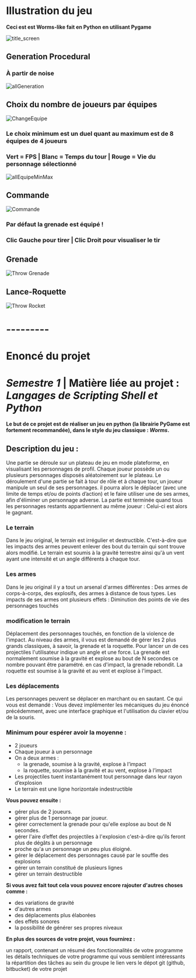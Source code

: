 # Illustration du jeu

**Ceci est est Worms-like fait en Python en utilisant Pygame**

![title_screen](https://github.com/DaveYouOkay/ESGI-PythonWormsLike/assets/97070339/526a3531-696b-44b4-8674-9744781a1830)

## Generation Procedural 
### À partir de noise

![allGeneration](https://github.com/DaveYouOkay/ESGI-PythonWormsLike/assets/97070339/90a77af1-6526-42a9-8bdf-7ec38926d477)

## Choix du nombre de joueurs par équipes

![ChangeEquipe](https://github.com/DaveYouOkay/ESGI-PythonWormsLike/assets/97070339/f483097d-7c71-4e9f-8674-971ec1c35225)

### Le choix minimum est un duel quant au maximum est de 8 équipes de 4 joueurs 
### Vert = FPS | Blanc = Temps du tour | Rouge = Vie du personnage sélectionné

![allEquipeMinMax](https://github.com/DaveYouOkay/ESGI-PythonWormsLike/assets/97070339/73a7f1b1-c077-41a7-bc58-b5311a8e1736)

## Commande

![Commande](https://github.com/DaveYouOkay/ESGI-PythonWormsLike/assets/97070339/b85c7a29-3949-452f-8661-8b7beed1ff8f)

### Par défaut la grenade est équipé ! 
### Clic Gauche pour tirer | Clic Droit pour visualiser le tir

## Grenade

![Throw Grenade](https://github.com/DaveYouOkay/ESGI-PythonWormsLike/assets/97070339/59a136fa-35b5-4230-8cae-fbefa7c39f59)

## Lance-Roquette

![Throw Rocket](https://github.com/DaveYouOkay/ESGI-PythonWormsLike/assets/97070339/3c81c312-bd58-45e8-867b-9f244141cf6b)

# ---------

# Enoncé du projet

# _Semestre 1_ | Matière liée au projet : _Langages de Scripting Shell et Python_

**Le but de ce projet est de réaliser un jeu en python (la librairie PyGame est fortement recommandée), dans 
le style du jeu classique : _Worms_.**

## **Description du jeu :**
<div>
	Une partie se déroule sur un plateau de jeu en mode plateforme, en visualisant les personnages de profil. 
	Chaque joueur possède un ou plusieurs personnages disposés aléatoirement sur le plateau.
	Le déroulement d'une partie se fait à tour de rôle et à chaque tour, un joueur manipule un seul de ses personnages. 
	il pourra alors le déplacer (avec une limite de temps et/ou de points d’action) et le faire utiliser une de ses armes, afin d'éliminer un personnage adverse.
	La partie est terminée quand tous les personnages restants appartiennent au même joueur : Celui-ci est alors le gagnant.
</div>

### Le terrain
<div>
	Dans le jeu original, le terrain est irrégulier et destructible. 
	C'est-à-dire que les impacts des armes peuvent enlever des bout du terrain qui sont trouve alors modifié.
  Le terrain est soumis à la gravité terrestre ainsi qu'à un vent ayant une intensité et un angle différents à chaque tour.
</div>

### Les armes
<div>
	Dans le jeu original il y a tout un arsenal d'armes différentes : 
	Des armes de corps-à-corps, des explosifs, des armes à distance de tous types. 
	Les impacts de ses armes ont plusieurs effets :
	Diminution des points de vie des personnages touchés
</div>

 ### modification le terrain
 <div>
	 Déplacement des personnages touchés, en fonction de la violence de l'impact. 
	 Au niveau des armes, il vous est demandé de gérer les 2 plus grands classiques, à savoir, la grenade et la roquette. 
	 Pour lancer un de ces projectiles l'utilisateur indique un angle et une force. 
	 La grenade est normalement soumise à la gravité et explose au bout de N secondes ce nombre pouvant être paramétré. en cas d'impact, la grenade rebondit.
	 La roquette est soumise à la gravité et au vent et explose à l'impact.
 </div>
 
### Les déplacements
<div>
	Les personnages peuvent se déplacer en marchant ou en sautant.
	Ce qui vous est demandé :
	Vous devez implémenter les mécaniques du jeu énoncé précédemment, avec une interface graphique et l'utilisation du clavier et/ou de la souris.
</div>

### Minimum pour espérer avoir la moyenne : 
- 2 joueurs
- Chaque joueur à un personnage
- On a deux armes : 
  - la grenade, soumise à la gravité, explose à l’impact
  - la roquette, soumise à la gravité et au vent, explose à l’impact
- Les projectiles tuent instantanément tout personnage dans leur rayon d’explosion
- Le terrain est une ligne horizontale indestructible

**Vous pouvez ensuite :**
- gérer plus de 2 joueurs.
- gérer plus de 1 personnage par joueur.
- gérer correctement la grenade pour qu'elle explose au bout de N secondes.
- gérer l'aire d’effet des projectiles à l'explosion c'est-à-dire qu'ils feront plus de dégâts à un personnage 
- proche qu'a un personnage un peu plus éloigné.
- gérer le déplacement des personnages causé par le souffle des explosions
- gérer un terrain constitué de plusieurs lignes
- gérer un terrain destructible
		
**Si vous avez fait tout cela vous pouvez encore rajouter d'autres choses comme :**
- des variations de gravité
- d'autres armes
- des déplacements plus élaborées
- des effets sonores
- la possibilité de générer ses propres niveaux

**En plus des sources de votre projet, vous fournirez :**
<div>
un rapport, contenant un résumé des fonctionnalités de votre programme
les détails techniques de votre programme qui vous semblent intéressants
la répartition des tâches au sein du groupe
le lien vers le dépot git (github, bitbucket) de votre projet
</div>
